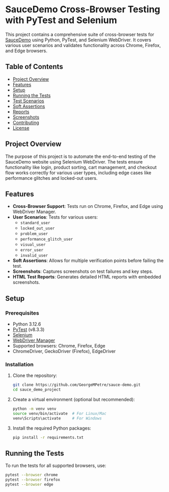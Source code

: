 # SauceDemo Cross-Browser Testing with PyTest and Selenium

This project contains a comprehensive suite of cross-browser tests for [SauceDemo](https://www.saucedemo.com) using Python, PyTest, and Selenium WebDriver. It covers various user scenarios and validates functionality across Chrome, Firefox, and Edge browsers.

## Table of Contents
- [Project Overview](#project-overview)
- [Features](#features)
- [Setup](#setup)
- [Running the Tests](#running-the-tests)
- [Test Scenarios](#test-scenarios)
- [Soft Assertions](#soft-assertions)
- [Reports](#reports)
- [Screenshots](#screenshots)
- [Contributing](#contributing)
- [License](#license)

## Project Overview

The purpose of this project is to automate the end-to-end testing of the SauceDemo website using Selenium WebDriver. The tests ensure functionality like login, product sorting, cart management, and checkout flow works correctly for various user types, including edge cases like performance glitches and locked-out users.

## Features

- **Cross-Browser Support**: Tests run on Chrome, Firefox, and Edge using WebDriver Manager.
- **User Scenarios**: Tests for various users:
  - `standard_user`
  - `locked_out_user`
  - `problem_user`
  - `performance_glitch_user`
  - `visual_user`
  - `error_user`
  - `invalid_user`
- **Soft Assertions**: Allows for multiple verification points before failing the test.
- **Screenshots**: Captures screenshots on test failures and key steps.
- **HTML Test Reports**: Generates detailed HTML reports with embedded screenshots.

## Setup

### Prerequisites

- Python 3.12.6
- [PyTest](https://docs.pytest.org/en/latest/) (v8.3.3)
- [Selenium](https://www.selenium.dev/)
- [WebDriver Manager](https://github.com/SergeyPirogov/webdriver_manager)
- Supported browsers: Chrome, Firefox, Edge
- ChromeDriver, GeckoDriver (Firefox), EdgeDriver

### Installation

1. Clone the repository:
    ```bash
    git clone https://github.com/GeorgeMPetre/sauce-demo.git
    cd sauce_demo_project
    ```

2. Create a virtual environment (optional but recommended):
    ```bash
    python -m venv venv
    source venv/bin/activate  # For Linux/Mac
    venv\Scripts\activate     # For Windows
    ```

3. Install the required Python packages:
    ```bash
    pip install -r requirements.txt
    ```

## Running the Tests

To run the tests for all supported browsers, use:
```bash
pytest --browser chrome
pytest --browser firefox
pytest --browser edge

